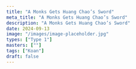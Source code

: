 ```yaml
---
title: "A Monks Gets Huang Chao’s Sword"
meta_title: "A Monks Gets Huang Chao’s Sword"
description: "A Monks Gets Huang Chao’s Sword"
date: 2024-09-13
image: "/images/image-placeholder.jpg"
types: ["Type 1"]
masters: [""]
tags: ["Koan"]
draft: false
---
```


